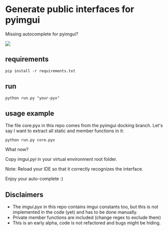 # Generate public interfaces for pyimgui

Missing autocomplete for pyimgui? 

![](https://github.com/masc-it/pyimgui-interface-generator/raw/master/example_autocomplete_vscode.PNG)

## requirements
    pip install -r requirements.txt

## run

    python run.py "your-pyx"

## usage example

The file core.pyx in this repo comes from the pyimgui docking branch. Let's say I want to extract all static and member functions in it:

    python run.py core.pyx

What now?

Copy *imgui.pyi* in your virtual environment root folder.

Note: Reload your IDE so that it correctly recognizes the interface. 

Enjoy your auto-complete :)

## Disclaimers

- The *imgui.pyx* in this repo contains imgui constants too, but this is not implemented in the code (yet) and has to be done manually.
- Private member functions are included (change regex to exclude them)
- This is an early alpha, code is not refactored and bugs might be hiding.